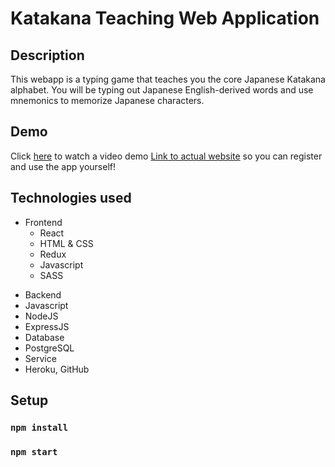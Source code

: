 # Katakana Teaching Web Application

## Description

This webapp is a typing game that teaches you the core Japanese Katakana alphabet. 
You will be typing out Japanese English-derived words and use mnemonics to memorize Japanese characters.



## Demo
Click [here](https://youtu.be/wIK9oneUrDg) to watch a video demo
[Link to actual website](https://tale97.github.io/KatakanaTeachingWebapp/) so you can register and use the app yourself!

## Technologies used
* Frontend
  * React
  * HTML & CSS
  * Redux
  * Javascript
  * SASS
 - Backend
  - Javascript
  - NodeJS
  - ExpressJS
 - Database
  - PostgreSQL
 - Service
  - Heroku, GitHub

## Setup
### `npm install`
### `npm start`
